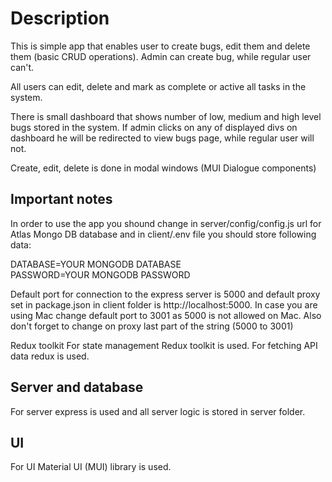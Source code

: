# Description

This is simple app that enables user to create bugs, edit them and delete them (basic CRUD operations). Admin can create bug, while regular user can't.

All users can edit, delete and mark as complete or active all tasks in the system.

There is small dashboard that shows number of low, medium and high level bugs stored in the system. If admin clicks on any of displayed divs on dashboard he will be redirected to view 
bugs page, while regular user will not.

Create, edit, delete is done in modal windows (MUI Dialogue components)

## Important notes
In order to use the app you shound change in server/config/config.js url for Atlas Mongo DB database and in client/.env file you should store following data:

DATABASE=YOUR MONGODB DATABASE
<br />
PASSWORD=YOUR MONGODB PASSWORD

Default port for connection to the express server is 5000 and default proxy set in package.json in client folder is http://localhost:5000. In case you are using Mac change default port to 3001 as 5000 is not allowed on Mac. Also don't forget to change on proxy last part of the string (5000 to 3001)

Redux toolkit
For state management Redux toolkit is used. For fetching API data redux is used.

## Server and database
For server express is used and all server logic is stored in server folder.

## UI
For UI Material UI (MUI) library is used.
